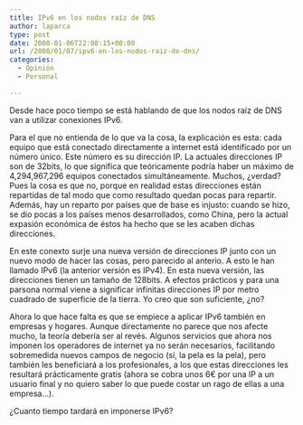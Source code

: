 ```yaml
---
title: IPv6 en los nodos raíz de DNS
author: laparca
type: post
date: 2008-01-06T22:08:15+00:00
url: /2008/01/07/ipv6-en-los-nodos-raiz-de-dns/
categories:
  - Opinión
  - Personal

---
```

Desde hace poco tiempo se está hablando de que los nodos raíz de DNS van a utilizar conexiones IPv6.

Para el que no entienda de lo que va la cosa, la explicación es esta: cada equipo que está conectado directamente a internet está identificado por un número único. Este número es su dirección IP. La actuales direcciones IP son de 32bits, lo que significa que teóricamente podría haber un máximo de 4,294,967,296 equipos conectados simultáneamente. Muchos, ¿verdad? Pues la cosa es que no, porque en realidad estas direcciones están repartidas de tal modo que como resultado quedan pocas para repartir. Además, hay un reparto por países que de base es injusto: cuando se hizo, se dio pocas a los países menos desarrollados, como China, pero la actual expasión económica de éstos ha hecho que se les acaben dichas direcciones.

En este conexto surje una nueva versión de direcciones IP junto con un nuevo modo de hacer las cosas, pero parecido al anterio. A esto le han llamado IPv6 (la anterior versión es IPv4). En esta nueva versión, las direcciones tienen un tamaño de 128bits. A efectos prácticos y para una parsona normal viene a significar infinitas direcciones IP por metro cuadrado de superficie de la tierra. Yo creo que son suficiente, ¿no?

Ahora lo que hace falta es que se empiece a aplicar IPv6 también en empresas y hogares. Aunque directamente no parece que nos afecte mucho, la teoría debería ser al revés. Algunos servicios que ahora nos imponen los operadores de internet ya no serán necesarios, facilitando sobremedida nuevos campos de negocio (sí, la pela es la pela), pero también les beneficiará a los profesionales, a los que estas direcciones les resultará prácticamente gratis (ahora se cobra unos 6€ por una IP a un usuario final y no quiero saber lo que puede costar un rago de ellas a una empresa&#8230;).

¿Cuanto tiempo tardará en imponerse IPv6?